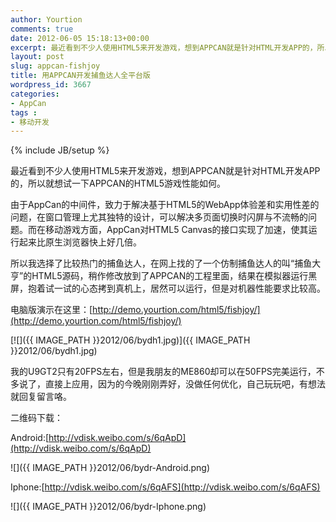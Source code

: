 ```yaml
---
author: Yourtion
comments: true
date: 2012-06-05 15:18:13+00:00
excerpt: 最近看到不少人使用HTML5来开发游戏，想到APPCAN就是针对HTML开发APP的，所以就想试一下APPCAN的HTML5游戏性能如何。所以我选择了比较热门的捕鱼达人，在网上找的了一个仿制捕鱼达人的叫“捕鱼大亨”的HTML5源码，稍作修改放到了APPCAN的工程里面，结果在模拟器运行黑屏，抱着试一试的心态拷到真机上，居然可以运行，但是对机器性能要求比较高。
layout: post
slug: appcan-fishjoy
title: 用APPCAN开发捕鱼达人全平台版
wordpress_id: 3667
categories:
- AppCan
tags :
- 移动开发
---
```

{% include JB/setup %}

最近看到不少人使用HTML5来开发游戏，想到APPCAN就是针对HTML开发APP的，所以就想试一下APPCAN的HTML5游戏性能如何。

由于AppCan的中间件，致力于解决基于HTML5的WebApp体验差和实用性差的问题，在窗口管理上尤其独特的设计，可以解决多页面切换时闪屏与不流畅的问题。而在移动游戏方面，AppCan对HTML5 Canvas的接口实现了加速，使其运行起来比原生浏览器快上好几倍。

所以我选择了比较热门的捕鱼达人，在网上找的了一个仿制捕鱼达人的叫“捕鱼大亨”的HTML5源码，稍作修改放到了APPCAN的工程里面，结果在模拟器运行黑屏，抱着试一试的心态拷到真机上，居然可以运行，但是对机器性能要求比较高。

电脑版演示在这里：[http://demo.yourtion.com/html5/fishjoy/](http://demo.yourtion.com/html5/fishjoy/)

[![]({{ IMAGE_PATH }}2012/06/bydh1.jpg)]({{ IMAGE_PATH }}2012/06/bydh1.jpg)

我的U9GT2只有20FPS左右，但是我朋友的ME860却可以在50FPS完美运行，不多说了，直接上应用，因为的今晚刚刚弄好，没做任何优化，自己玩玩吧，有想法就回复留言咯。

二维码下载：

Android:[http://vdisk.weibo.com/s/6qApD](http://vdisk.weibo.com/s/6qApD)

![]({{ IMAGE_PATH }}2012/06/bydr-Android.png)

Iphone:[http://vdisk.weibo.com/s/6qAFS](http://vdisk.weibo.com/s/6qAFS)

![]({{ IMAGE_PATH }}2012/06/bydr-Iphone.png)




